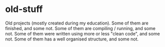 # old-stuff
Old projects (mostly created during my education). Some of them are finished, and some not. Some of them are compiling / running, and some not. Some of them were written using more or less "clean code", and some not. Some of them has a well organised structure, and some not.
